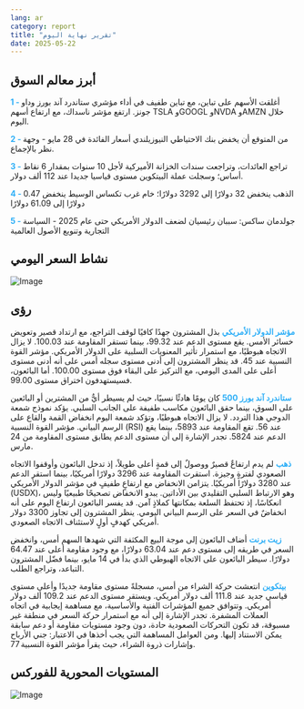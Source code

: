 ```yaml
---
lang: ar
category: report
title: "تقرير نهاية اليوم"
date: 2025-05-22
---
```



<h2>أبرز معالم السوق</h2>
<strong style="color: #2caef7;">1 - </strong> أغلقت الأسهم على تباين، مع تباين طفيف في أداء مؤشري ستاندرد آند بورز وداو جونز. ارتفع مؤشر ناسداك، مع ارتفاع أسهم TSLA وGOOGL وNVDA وAMZN خلال اليوم.

<strong style="color: #2caef7;">2 - </strong> من المتوقع أن يخفض بنك الاحتياطي النيوزيلندي أسعار الفائدة في 28 مايو - وجهة نظر بالإجماع.

<strong style="color: #2caef7;">3 - </strong> تراجع العائدات، وتراجعت سندات الخزانة الأميركية لأجل 10 سنوات بمقدار 6 نقاط أساس؛ وسجلت عملة البيتكوين مستوى قياسيا جديدا عند 112 ألف دولار.

<strong style="color: #2caef7;">4 - </strong> الذهب ينخفض 32 دولارًا إلى 3292 دولارًا؛ خام غرب تكساس الوسيط ينخفض 0.47 دولارًا إلى 61.09 دولارًا

<strong style="color: #2caef7;">5 - </strong> جولدمان ساكس: سببان رئيسيان لضعف الدولار الأمريكي حتى عام 2025 - السياسة التجارية وتنويع الأصول العالمية



<h2>نشاط السعر اليومي</h2>
<img src="https://markleighedu.github.io/img/May-2025/22-May-2025/price.jpg" alt="Image"/>

<h2>رؤى</h2>
<strong style="color: #2caef7;">مؤشر الدولار الأمريكي</strong> بذل المشترون جهدًا كافيًا لوقف التراجع، مع ارتداد قصير وتعويض خسائر الأمس. يقع مستوى الدعم عند 99.32، بينما تستقر المقاومة عند 100.03. لا يزال الاتجاه هبوطيًا، مع استمرار تأثير المعنويات السلبية على الدولار الأمريكي. مؤشر القوة النسبية عند 45. قد ينظر المشترون إلى أدنى مستوى سجله أمس على أنه أدنى مستوى أعلى على المدى اليومي، مع التركيز على البقاء فوق مستوى 100.00. أما البائعون، فسيستهدفون اختراق مستوى 99.00.

<strong style="color: #2caef7;">ستاندرد آند بورز 500</strong> كان يومًا هادئًا نسبيًا، حيث لم يسيطر أيٌّ من المشترين أو البائعين على السوق، بينما حقق البائعون مكاسب طفيفة على الجانب السلبي. يؤكد نموذج شمعة الدوجي هذا التردد. لا يزال الاتجاه هبوطيًا، وتؤكد شمعة اليوم انخفاض القمة والقاع على الرسم البياني. مؤشر القوة النسبية (RSI) عند 56. تقع المقاومة عند 5893، بينما يقع الدعم عند 5824. تجدر الإشارة إلى أن مستوى الدعم يطابق مستوى المقاومة من 24 مارس.

<strong style="color: #2caef7;">ذهب</strong> لم يدم ارتفاعٌ قصيرٌ ووصولٌ إلى قمةٍ أعلى طويلاً، إذ تدخل البائعون وأوقفوا الاتجاه الصعودي لفترةٍ وجيزة. استقرت المقاومة عند 3296 دولارًا أمريكيًا، بينما استقر الدعم عند 3280 دولارًا أمريكيًا. يتزامن الانخفاض مع ارتفاعٍ طفيفٍ في مؤشر الدولار الأمريكي (USDX)، وهو الارتباط السلبي التقليدي بين الأداتين. يبدو الانخفاض تصحيحًا طبيعيًا وليس انعكاسًا، إذ تحتفظ السلعة بمكانتها كملاذٍ آمن. قد يفسر البائعون ارتفاع اليوم على أنه انخفاضٌ في السعر على الرسم البياني اليومي. ينظر المشترون إلى تجاوز 3300 دولار أمريكي كهدفٍ أولٍ لاستئناف الاتجاه الصعودي.

<strong style="color: #2caef7;">زيت برنت</strong> أضاف البائعون إلى موجة البيع المكثفة التي شهدها السهم أمس، وانخفض السعر في طريقه إلى مستوى دعم عند 63.04 دولارًا، مع وجود مقاومة أعلى عند 64.47 دولارًا. سيطر البائعون على الاتجاه الهبوطي الذي بدأ في 14 مايو، بينما فضّل المشترون التباعد، وتراجع الطلب.

<strong style="color: #2caef7;">بيتكوين</strong> انتعشت حركة الشراء من أمس، مسجلةً مستوى مقاومة جديدًا وأعلى مستوى قياسي جديد عند 111.8 ألف دولار أمريكي. ويستقر مستوى الدعم عند 109.2 ألف دولار أمريكي. وتتوافق جميع المؤشرات الفنية والأساسية، مع مساهمة إيجابية في اتجاه العملات المشفرة. تجدر الإشارة إلى أنه مع استمرار حركة السعر في منطقة غير مسبوقة، قد تكون التحركات الصعودية حادة، دون وجود مستويات مقاومة أو دعم سابقة يمكن الاستناد إليها. ومن العوامل المساهمة التي يجب أخذها في الاعتبار: جني الأرباح وإشارات ذروة الشراء، حيث يقرأ مؤشر القوة النسبية 77.



<h2>المستويات المحورية للفوركس</h2>
<img src="https://markleighedu.github.io/img/May-2025/22-May-2025/pivot.jpg" alt="Image"/>
